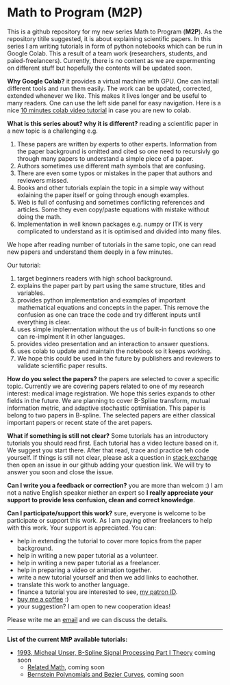 # **Math to Program (M2P)**


This is a github repository for my new series Math to Program (**M2P**). As the repository titile suggested, it is about explaining scientific papers. In this series I am writing tutorials in form of python notebooks which can be run in Google Colab. This a result of a team work (researchers, students, and paied-freelancers). Currently, there is no content as we are expermenting on different stuff but hopefully the contents will be updated soon.

**Why Google Colab?** it provides a virtual machine with GPU. One can install different tools and run them easily. The work can be updated, corrected, extended whenever we like. This makes it lives longer and be useful to many readers. One can use the left side panel for easy navigation. Here is a nice [10 minutes colab video tutorial]() in case you are new to colab.

**What is this series about? why it is different?** reading a scientific paper in a new topic is a challenging e.g. 
1. These papers are written by experts to other experts. Information from the paper background is omitted and cited so one need to recursivly go through many papers to understand a simple piece of a paper.
2. Authors sometimes use different math symbols that are confusing. 
3. There are even some typos or mistakes in the paper that authors and reviewers missed.
4. Books and other tutorials explain the topic in a simple way without exlaining the paper itself or going through enough examples.
5. Web is full of confusing and sometimes conflicting references and articles. Some they even copy/paste equations with mistake without doing the math. 
6. Implementation in well known packages e.g. numpy or ITK is very complicated to understand as it is optimised and divided into many files. 

We hope after reading number of tutorials in the same topic, one can read new papers and understand them deeply in a few minutes.

Our tutorial:

1. target beginners readers with high school background.
2. explains the paper part by part using the same structure, titles and variables. 
3. provides python implementation and examples of important mathematical equations and concepts in the paper. This remove the confusion as one can trace the code and try different inputs until everything is clear.
4. uses simple implementation without the us of built-in functions so one can re-implment it in other languages. 
5. provides video presentation and an interaction to answer questions.
6. uses colab to update and maintain the notebook so it keeps working. 
7. We hope this could be used in the future by publishers and reviewers to validate scientific paper results. 

**How do you select the papers?** the papers are selected to cover a specific topic. Currently we are covering papers related to one of my research interest: medical image registration. We hope this series expands to other fields in the future. We are planning to cover B-Spline transform, mutual information metric, and adaptive stochastic optimisation. This paper is belong to two papers in B-spline. The selected papers are either classical important papers or recent state of the aret papers. 

**What if something is still not clear?** Some tutorials has an introductory tutorials you should read first. Each tutorial has a video lecture based on it. We suggest you start there. After that read, trace and practice teh code yourself. If things is still not clear, please ask a question in [stack exchange]() then open an issue in our github adding your question link. We will try to answer you soon and close the issue.

**Can I write you a feedback or correction?** you are more than welcom :) I am not a native English speaker niether an expert so **I really appreciate your support to provide less confusion, clean and correct knowledge**. 

**Can I participate/support this work?** sure, everyone is welcome to be participate or support this work. As I am paying other freelancers to help with this work. Your support is appreciated. You can:
   - help in extending the tutorial to cover more topics from the paper background.
   - help in writing a new paper tutorial as a volunteer.
   - help in writing a new paper tutorial as a freelancer.
   - help in preparing a video or animation together.
   - write a new tutorial yourself and then we add links to eachother.
   - translate this work to another language.
   - finance a tutorial you are interested to see, [my patron ID](https://www.patreon.com/user?u=31137673&fan_landing=true).
   - [buy me a coffee](paypal.me/idhamari) :)
   - your suggestion? I am open to new cooperation ideas!

Please write me an [email](ibr.exg@gmail.com) and we can discuss the details. 

----


**List of the current MtP available tutorials:**
* [1993, Micheal Unser, B-Spline Signal Processing Part I Theory]() coming soon
  - [Related Math](), coming soon
  - [Bernstein Polynomials and Bezier Curves](), coming soon 

